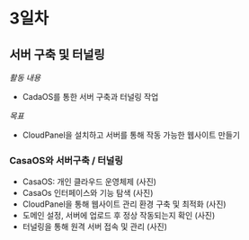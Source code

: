 # 3일차

## 서버 구축 및 터널링

*활동 내용*
- CadaOS를 통한 서버 구축과 터널링 작업

*목표*
- CloudPanel을 설치하고 서버를 통해 작동 가능한 웹사이트 만들기


### CasaOS와 서버구축 / 터널링


- CasaOS: 개인 클라우드 운영체제
  (사진)
- CasaOs 인터페이스와 기능 탐색
  (사진)
- CloudPanel을 통해 웹사이트 관리 환경 구축 및 최적화
  (사진)
- 도메인 설정, 서버에 업로드 후 정상 작동되는지 확인
  (사진)
- 터널링을 통해 원격 서버 접속 및 관리
  (사진)
